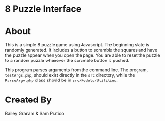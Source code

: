 # 8 Puzzle Interface

# About

This is a simple 8 puzzle game using Javascript. The beginning state is randomly generated. It includes a button to scramble the squares and have the puzzle appear when you open the page. You are able to reset the puzzle to a random puzzle whenever the scramble button is pushed.

This program parses arguments from the command line. The program, `testArgs.php`, should exist directly in the `src` directory, while the `ParseArgv.php` class should be in `src/Models/Utilities`. 

# Created By
Bailey Granam & Sam Pratico
